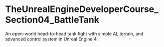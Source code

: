 # TheUnrealEngineDeveloperCourse_Section04_BattleTank
An open-world head-to-head tank fight with simple AI, terrain, and advanced control system in Unreal Engine 4.
